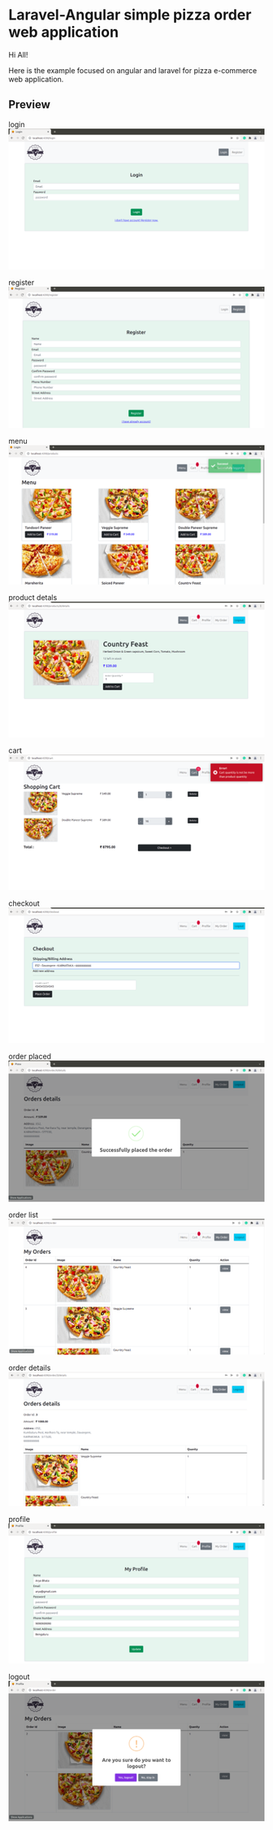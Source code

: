 # Laravel-Angular simple pizza order web application

Hi All!

Here is the example focused on angular and laravel for pizza e-commerce web application.

## Preview

login
![login](https://github.com/kcsrinivasa/laravel-angular-basic-e-com/blob/main/output/login.png?raw=true)

register
![register](https://github.com/kcsrinivasa/laravel-angular-basic-e-com/blob/main/output/register.png?raw=true)

menu
![menu](https://github.com/kcsrinivasa/laravel-angular-basic-e-com/blob/main/output/menu.png?raw=true)

product detals
![product_details](https://github.com/kcsrinivasa/laravel-angular-basic-e-com/blob/main/output/product_details.png?raw=true)

cart
![cart](https://github.com/kcsrinivasa/laravel-angular-basic-e-com/blob/main/output/cart.png?raw=true)

checkout
![checkout](https://github.com/kcsrinivasa/laravel-angular-basic-e-com/blob/main/output/checkout.png?raw=true)

order placed
![order](https://github.com/kcsrinivasa/laravel-angular-basic-e-com/blob/main/output/order.png?raw=true)

order list
![my_orders](https://github.com/kcsrinivasa/laravel-angular-basic-e-com/blob/main/output/my_orders.png?raw=true)

order details
![order_details](https://github.com/kcsrinivasa/laravel-angular-basic-e-com/blob/main/output/order_details.png?raw=true)

profile
![myprofile](https://github.com/kcsrinivasa/laravel-angular-basic-e-com/blob/main/output/myprofile.png?raw=true)

logout
![logout](https://github.com/kcsrinivasa/laravel-angular-basic-e-com/blob/main/output/logout.png?raw=true)

